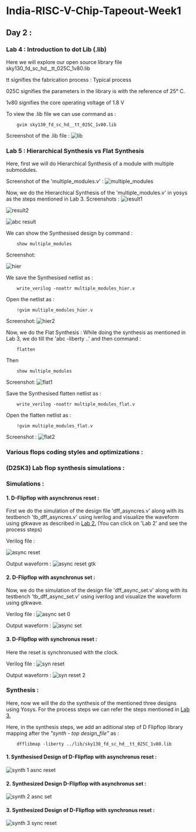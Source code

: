 
# India-RISC-V-Chip-Tapeout-Week1

## Day 2 :
### Lab 4 : Introduction to dot Lib (.lib)

Here we will explore our open source library file sky130_fd_sc_hd__tt_025C_1v80.lib 

tt signifies the fabrication process : Typical process

025C signifies the parameters in the library is with the reference of 25° C. 

1v80 signifies the core operating voltage of 1.8 V

To view the .lib file we can use command as :

        gvim sky130_fd_sc_hd__tt_025C_1v80.lib

Screenshot of the .lib file :
![lib](https://github.com/user-attachments/assets/f7af4523-6bd6-48e4-b7b9-8a292710944f)


### Lab 5 : Hierarchical Synthesis vs Flat Synthesis

Here, first we will do Hierarchical Synthesis of a module with multiple submodules.

Screenshot of the 'multiple_modules.v' :
![multiple_modules](https://github.com/user-attachments/assets/386e0bf7-92be-4480-a9a7-9b152a4e9245)


Now, we do the Hierarchical Synthesis of the 'multiple_modules.v' in yosys as the steps mentioned in Lab 3.
Screenshots :
![result1](https://github.com/user-attachments/assets/28322d06-5c90-4f10-afb9-15f82fd622b7)

![result2](https://github.com/user-attachments/assets/323562f4-87c1-4025-98c5-2c2b3cdb0693)

![abc result](https://github.com/user-attachments/assets/19f5fcaa-0b02-47c5-8ab5-768442881b6c)



We can show the Synthesised design by command :

        show multiple_modules

Screenshot:

![hier](https://github.com/user-attachments/assets/1fa6b99e-89ef-4d59-83e5-3368b1b8bf89)


We save the Synthesised netlist as :

        write_verilog -noattr multiple_modules_hier.v
Open the netlist as :

        !gvim multiple_modules_hier.v 
Screenshot:
![hier2](https://github.com/user-attachments/assets/eb0bd0ca-bc2f-4f7b-867c-eac85a811108)


Now, we do the Flat Synthesis :
While doing the synthesis as mentioned in Lab 3, we do till the 'abc -liberty ..' and then command :

        flatten
Then 

        show multiple_modules

Screenshot:
![flat1](https://github.com/user-attachments/assets/e3577998-b6f7-414a-89fe-1e6be53e5b95)


Save the Synthesised flatten netlist as :

        write_verilog -noattr multiple_modules_flat.v
Open the flatten netlist as :

        !gvim multiple_modules_flat.v
Screenshot :
![flat2](https://github.com/user-attachments/assets/9d43603f-af76-4c7c-82f7-3a0cbee72668)


### Various flops coding styles and optimizations :
### (D2SK3) Lab flop synthesis simulations :

### Simulations :

 #### 1. D-Flipflop with asynchronus reset :
 First we do the simulation of the design file 'dff_asyncres.v' along with its testbench 'tb_dff_asyncres.v' using iverilog and visualize the waveform using gtkwave as described in [Lab 2.](https://github.com/sovandeyvlsi/India-RISC-V-Chip-Tapeout/tree/main/Week%201/Day%201#lab-2-d1sk2-l2-lab2--introduction-to-iverilog-gtkwave-part-1) (You can click on 'Lab 2' and see the process steps)

Verilog file :

![async reset](https://github.com/user-attachments/assets/b36cb3ba-31f3-474c-92ae-fbfc0a144aad)


Output waveform :
![async reset gtk](https://github.com/user-attachments/assets/a7ac9136-28c4-4b65-94fb-d4d62883224f)



#### 2. D-Flipflop with asynchronus set :
Now, we do the simulation of the design file 'dff_async_set.v' along with its testbench 'tb_dff_async_set.v' using iverilog and visualize the waveform using gtkwave. 

Verilog file :
![async set 0](https://github.com/user-attachments/assets/407f3362-c91b-4662-b5d3-9748849cf1d3)


Output waveform :
![async set](https://github.com/user-attachments/assets/8ab2c57f-757f-41b0-9304-8945eb024d0f)


#### 3. D-Flipflop with synchronus reset :
Here the reset is synchronused with the clock. 

Verilog file :
![syn reset](https://github.com/user-attachments/assets/9c851755-b6b7-45fc-87ca-9f952efd628b)


Output waveform :
![syn reset 2](https://github.com/user-attachments/assets/a716c69a-035e-4150-9561-7669a77c15aa)



### Synthesis :

Here, now we will the do the synthesis of the mentioned three designs using Yosys. For the process steps we can refer the steps mentioned in [Lab 3.](https://github.com/sovandeyvlsi/India-RISC-V-Chip-Tapeout/tree/main/Week%201/Day%201#lab-3-d1sk4-l1--yosys-1-good-mux)

Here, in the synthesis steps, we add an aditional step of D Flipflop library mapping after the *"synth - top design_file"* as :

        dfflibmap -liberty ../lib/sky130_fd_sc_hd__tt_025C_1v80.lib

 #### 1. Synthesised Design of  D-Flipflop with asynchronus reset :
![synth 1 asnc reset](https://github.com/user-attachments/assets/db7f7c02-fc06-404a-bb19-a5288ee85f12)


#### 2. Synthesized Design D-Flipflop with asynchronus set :
![synth 2 asnc set](https://github.com/user-attachments/assets/980f812e-1667-4f29-982b-f75a829e2aea)


#### 3. Synthesized Design of D-Flipflop with synchronus reset :
![synth 3 sync reset](https://github.com/user-attachments/assets/3d481533-aa5f-4cde-a129-2db39f32266a)





